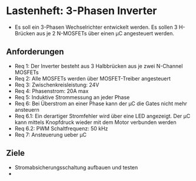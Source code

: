 # Lastenheft: 3-Phasen Inverter 
* Es soll ein 3-Phasen Wechselrichter entwickelt werden. Es sollen 3 H-Brücken aus je 2 N-MOSFETs über einen µC angesteuert werden.
## Anforderungen
* Req 1: Der Inverter besteht aus 3 Halbbrücken aus je zwei N-Channel MOSFETs
* Req 2: Alle MOSFETs werden über MOSFET-Treiber angesteuert
* Req 3: Zwischenkreisleistung: 24V
* Req 4: Phasenstrom: 20A max
* Req 5: Induktive Strommessung an jeder Phase
* Req 6: Bei Überstrom an einer Phase kann der µC die Gates nicht mehr ansteuern
* Req 6.1: Ein derartiger Stromfehler wird über eine LED angezeigt. Der µC kann mittels Knopfdruck wieder mit dem Motor verbunden werden  
* Req 6.2: PWM Schaltfrequenz: 50 kHz
* Req 7: Ansteuerung ueber µC
## Ziele
* Stromabsicherungsschaltung aufbauen und testen
* 
